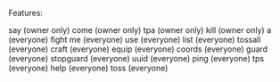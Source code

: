 Features:

say (owner only)
come (owner only)
tpa (owner only)
kill (owner only)
a (everyone)
fight me (everyone)
use (everyone)
list (everyone)
tossall (everyone)
craft (everyone)
equip (everyone)
coords (everyone)
guard (everyone)
stopguard (everyone)
uuid (everyone)
ping (everyone)
tps (everyone)
help (everyone)
toss (everyone)
